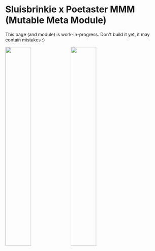 # Sluisbrinkie x Poetaster MMM (Mutable Meta Module)
This page (and module) is work-in-progress. Don't build it yet, it may contain mistakes :)

<img src="https://github.com/user-attachments/assets/0fa53055-c774-448f-b641-a41a94434690" width="40%">
<img src="https://github.com/user-attachments/assets/e1f2e41c-ee53-4239-a994-429911dd5150" width="40%">

